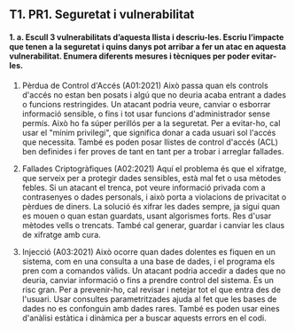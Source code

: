 ## T1. PR1. Seguretat i vulnerabilitat


#### 1. a. Escull 3 vulnerabilitats d’aquesta llista i descriu-les. Escriu l’impacte que tenen a la seguretat i quins danys pot arribar a fer un atac en aquesta vulnerabilitat. Enumera diferents mesures i tècniques per poder evitar-les.
1. Pèrdua de Control d'Accés (A01:2021)
Això passa quan els controls d'accés no estan ben posats i algú que no deuria acaba entrant a dades o funcions restringides. Un atacant podria veure, canviar o esborrar informació sensible, o fins i tot usar funcions d'administrador sense permís. Això ho fa súper perillós per a la seguretat. Per a evitar-ho, cal usar el "mínim privilegi", que significa donar a cada usuari sol l'accés que necessita. També es poden posar llistes de control d'accés (ACL) ben definides i fer proves de tant en tant per a trobar i arreglar fallades.

2. Fallades Criptogràfiques (A02:2021)
Aquí el problema és que el xifratge, que serveix per a protegir dades sensibles, està mal fet o usa mètodes febles. Si un atacant el trenca, pot veure informació privada com a contrasenyes o dades personals, i això porta a violacions de privacitat o pèrdues de diners. La solució és xifrar les dades sempre, ja sigui quan es mouen o quan estan guardats, usant algorismes forts. Res d'usar mètodes vells o trencats. També cal generar, guardar i canviar les claus de xifratge amb cura.

3. Injecció (A03:2021)
Això ocorre quan dades dolentes es fiquen en un sistema, com en una consulta a una base de dades, i el programa els pren com a comandos vàlids. Un atacant podria accedir a dades que no deuria, canviar informació o fins a prendre control del sistema. És un risc gran. Per a prevenir-ho, cal revisar i netejar tot el que entra des de l'usuari. Usar consultes parametritzades ajuda al fet que les bases de dades no es confonguin amb dades rares. També es poden usar eines d'anàlisi estàtica i dinàmica per a buscar aquests errors en el codi.
